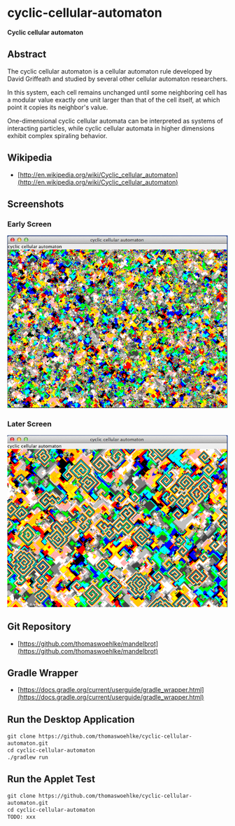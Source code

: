 # cyclic-cellular-automaton
**Cyclic cellular automaton**

## Abstract
The cyclic cellular automaton is a cellular automaton rule developed by David Griffeath and studied by several other cellular automaton researchers.

In this system, each cell remains unchanged until some neighboring cell has a modular value exactly one unit larger than that of the cell itself, at which point it copies its neighbor's value.

One-dimensional cyclic cellular automata can be interpreted as systems of interacting particles, while cyclic cellular automata in higher dimensions exhibit complex spiraling behavior.

## Wikipedia
* [http://en.wikipedia.org/wiki/Cyclic_cellular_automaton](http://en.wikipedia.org/wiki/Cyclic_cellular_automaton)

## Screenshots

### Early Screen
![Early Screen](src/main/resources/img/screen1.png)
### Later Screen
![Later Screen](src/main/resources/img/screen2.png)

## Git Repository
* [https://github.com/thomaswoehlke/mandelbrot](https://github.com/thomaswoehlke/mandelbrot)
## Gradle Wrapper
* [https://docs.gradle.org/current/userguide/gradle_wrapper.html](https://docs.gradle.org/current/userguide/gradle_wrapper.html)

## Run the Desktop Application

```
git clone https://github.com/thomaswoehlke/cyclic-cellular-automaton.git
cd cyclic-cellular-automaton
./gradlew run
```

## Run the Applet Test

```
git clone https://github.com/thomaswoehlke/cyclic-cellular-automaton.git
cd cyclic-cellular-automaton
TODO: xxx
```
